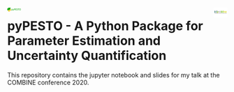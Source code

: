 <p float="left">
  <img src="COMBINE_logo.png" alt="COMBINE_logo" style="zoom:3%;" align="right"/>
  <img src="./jupyter notebook/img/pypesto_logo.png" alt="COMBINE_logo" style="zoom:3%;" align="left"/> 
</p>


# pyPESTO - A Python Package for Parameter Estimation and Uncertainty Quantification

This repository contains the jupyter notebook and slides for my talk at the COMBINE conference 2020.







